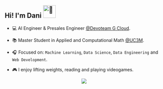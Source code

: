 


## Hi! I'm Dani <img src="https://fonts.gstatic.com/s/e/notoemoji/latest/1f44b/512.gif" alt="👋" width="40">

- 💻 AI Engineer & Presales Engineer [@Devoteam G Cloud](https://gcloud.devoteam.com/).

- 📚 Master Student in Applied and Computational Math [@UC3M](https://www.uc3m.es/grado/datos).

- 🎧 Focused on: `Machine Learning`, `Data Science`, `Data Engineering` and `Web Development`.

- 🎮 I enjoy lifting weights, reading and playing videogames.

<div align="center">
  <a href="https://www.linkedin.com/in/danielkwapien/">
    <img src="https://img.shields.io/badge/LinkedIn-0077B5?style=for-the-badge&logo=linkedin&logoColor=white"/>
  </a>
</div>
